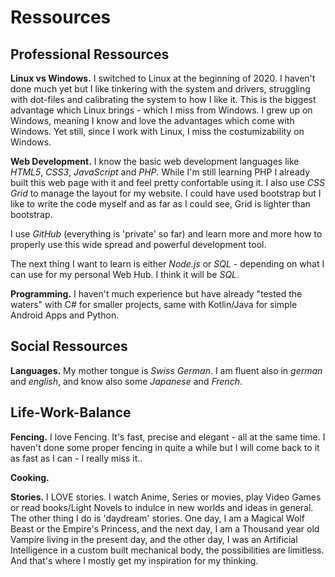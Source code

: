 Ressources
===============================================================================

Professional Ressources
-------------------------------------------------------------------------------
**Linux vs Windows.** 
I switched to Linux at the beginning of 2020. I haven't done much yet but I like 
tinkering with the system and drivers, struggling with dot-files and calibrating 
the system to how I like it. This is the biggest advantage which Linux brings - 
which I miss from Windows. I grew up on Windows, meaning I know and love the 
advantages which come with Windows. Yet still, since I work with Linux, I miss 
the costumizability on Windows.

**Web Development.**
I know the basic web development languages like *HTML5*, *CSS3*, *JavaScript* and 
*PHP*. While I'm still learning PHP I already built this web page with it and feel 
pretty confortable using it. I also use *CSS Grid* to manage the layout for my 
website. I could have used bootstrap but I like to write the code myself and as 
far as I could see, Grid is lighter than bootstrap. 

I use *GitHub* (everything is 'private' so far) and learn more and more how to 
properly use this wide spread and powerful development tool. 

The next thing I want to learn is either *Node.js* or *SQL* - depending on what 
I can use for my personal Web Hub. I think it will be *SQL*.

**Programming.**
I haven't much experience but have already "tested the waters" with C# for smaller 
projects, same with Kotlin/Java for simple Android Apps and Python.

Social Ressources
-------------------------------------------------------------------------------
**Languages.**
My mother tongue is *Swiss German*. I am fluent also in *german* and *english*, 
and know also some *Japanese* and *French*.

Life-Work-Balance
-------------------------------------------------------------------------------
**Fencing.**
I love Fencing. It's fast, precise and elegant - all at the same time. I haven't 
done some proper fencing in quite a while but I will come back to it as fast as 
I can - I really miss it..

**Cooking.**

**Stories.**
I LOVE stories. I watch Anime, Series or movies, play Video Games or read books/Light 
Novels to indulce in new worlds and ideas in general. The other thing I do is 
'daydream' stories. One day, I am a Magical Wolf Beast or the Empire's Princess,
and the next day, I am a Thousand year old Vampire living in the present day, and 
the other day, I was an Artificial Intelligence in a custom built mechanical body,
the possibilities are limitless. And that's where I mostly get my inspiration for 
my thinking.